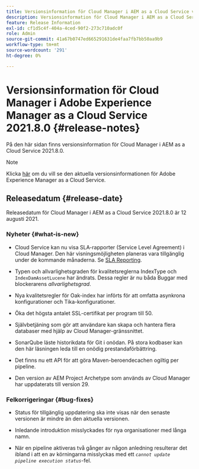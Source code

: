 ```yaml
---
title: Versionsinformation för Cloud Manager i AEM as a Cloud Service version 2021.8.0
description: Versionsinformation för Cloud Manager i AEM as a Cloud Service version 2021.8.0
feature: Release Information
exl-id: cf1d5c4f-404a-4ced-90f2-273c710adc0f
role: Admin
source-git-commit: 41a67b0747ed665291631de4faa7fb7bb50aa9b9
workflow-type: tm+mt
source-wordcount: '291'
ht-degree: 0%

---
```


# Versionsinformation för Cloud Manager i Adobe Experience Manager as a Cloud Service 2021.8.0 {#release-notes}

På den här sidan finns versionsinformation för Cloud Manager i AEM as a Cloud Service 2021.8.0.

>[!NOTE]
>Klicka [här](https://experienceleague.adobe.com/sv/docs/experience-manager-cloud-service/content/release-notes/release-notes/release-notes-current) om du vill se den aktuella versionsinformationen för Adobe Experience Manager as a Cloud Service.

## Releasedatum {#release-date}

Releasedatum för Cloud Manager i AEM as a Cloud Service 2021.8.0 är 12 augusti 2021.

### Nyheter {#what-is-new}

* Cloud Service kan nu visa SLA-rapporter (Service Level Agreement) i Cloud Manager. Den här visningsmöjligheten planeras vara tillgänglig under de kommande månaderna.
Se [SLA Reporting](https://experienceleague.adobe.com/sv/docs/experience-manager-cloud-service/content/implementing/using-cloud-manager/sla-reporting).

* Typen och allvarlighetsgraden för kvalitetsreglerna IndexType och `IndexDamAssetLucene` har ändrats. Dessa regler är nu båda Buggar med blockerarens *allvarlighetsgrad*.

* Nya kvalitetsregler för Oak-index har införts för att omfatta asynkrona konfigurationer och Tika-konfigurationer.

* Öka det högsta antalet SSL-certifikat per program till 50.

* Självbetjäning som gör att användare kan skapa och hantera flera databaser med hjälp av Cloud Manager-gränssnittet.

* SonarQube läste historikdata för Git i onödan. På stora kodbaser kan den här läsningen leda till en onödig prestandaförbättring.

* Det finns nu ett API för att göra Maven-beroendecachen ogiltig per pipeline.

* Den version av AEM Project Archetype som används av Cloud Manager har uppdaterats till version 29.

### Felkorrigeringar {#bug-fixes}

* Status för tillgänglig uppdatering ska inte visas när den senaste versionen är mindre än den aktuella versionen.

* Inledande introduktion misslyckades för nya organisationer med långa namn.

* När en pipeline aktiveras två gånger av någon anledning resulterar det ibland i att en av körningarna misslyckas med ett *`cannot update pipeline execution status`*-fel.

